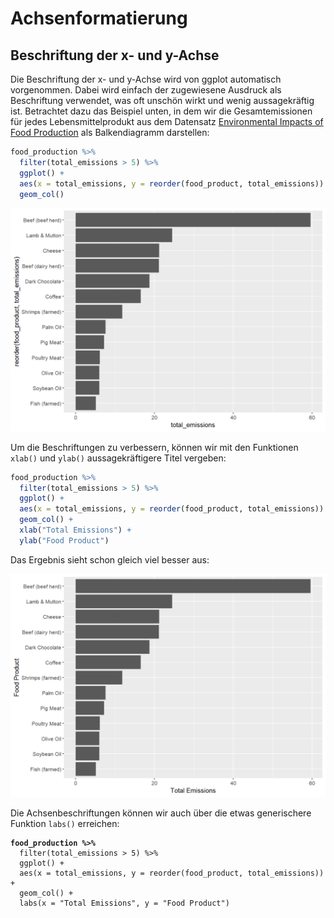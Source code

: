 # Achsenformatierung

## Beschriftung der x- und y-Achse

Die Beschriftung der x- und y-Achse wird von ggplot automatisch vorgenommen. Dabei wird einfach der zugewiesene Ausdruck als Beschriftung verwendet, was oft unschön wirkt und wenig aussagekräftig ist. Betrachtet dazu das Beispiel unten, in dem wir die Gesamtemissionen für jedes Lebensmittelprodukt aus dem Datensatz [Environmental Impacts of Food Production](../../datensaetze-und-uebungen/datensaetze/environmental-impacts-of-food-production.md) als Balkendiagramm darstellen:

```r
food_production %>%
  filter(total_emissions > 5) %>%
  ggplot() +
  aes(x = total_emissions, y = reorder(food_product, total_emissions)) +
  geom_col()
```

![Ein Balkendiagramm mit unschönen Achsenbeschriftungen.](<../../.gitbook/assets/image (32).png>)

Um die Beschriftungen zu verbessern, können wir mit den Funktionen `xlab()` und `ylab()` aussagekräftigere Titel vergeben:

```r
food_production %>%
  filter(total_emissions > 5) %>%
  ggplot() +
  aes(x = total_emissions, y = reorder(food_product, total_emissions)) +
  geom_col() +
  xlab("Total Emissions") +
  ylab("Food Product")
```

Das Ergebnis sieht schon gleich viel besser aus:

![Verbessertes Balkendiagramm mit aussagekräftigen Achsentiteln.](<../../.gitbook/assets/image (52).png>)

Die Achsenbeschriftungen können wir auch über die etwas generischere Funktion `labs()` erreichen:

<pre><code><strong>food_production %>%
</strong>  filter(total_emissions > 5) %>%
  ggplot() +
  aes(x = total_emissions, y = reorder(food_product, total_emissions)) +
  geom_col() +
  labs(x = "Total Emissions", y = "Food Product")
</code></pre>
